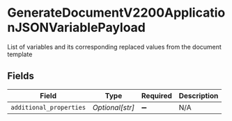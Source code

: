 # GenerateDocumentV2200ApplicationJSONVariablePayload

List of variables and its corresponding replaced values from the document template


## Fields

| Field                   | Type                    | Required                | Description             |
| ----------------------- | ----------------------- | ----------------------- | ----------------------- |
| `additional_properties` | *Optional[str]*         | :heavy_minus_sign:      | N/A                     |